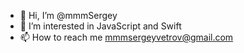 - 👋 Hi, I’m @mmmSergey
- 👀 I’m interested in JavaScript and Swift
- 📫 How to reach me mmmsergeyvetrov@gmail.com

<!---
mmmSergey/mmmSergey is a ✨ special ✨ repository because its `README.md` (this file) appears on your GitHub profile.
You can click the Preview link to take a look at your changes.
--->
